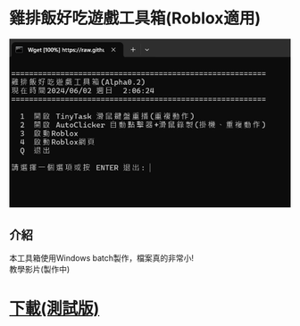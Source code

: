 # 雞排飯好吃遊戲工具箱(Roblox適用)
![screenshot](screenshot.png)
## 介紹
本工具箱使用Windows batch製作，檔案真的非常小!  
教學影片(製作中)  
# [下載(測試版)](https://github.com/Bearshenmin/Game_toolbox/releases)

